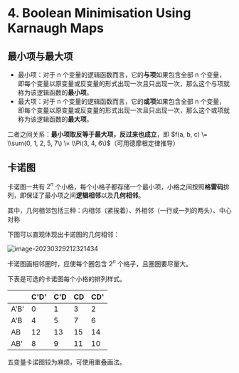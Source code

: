 
4\. Boolean Minimisation Using Karnaugh Maps
============================================


最小项与最大项
-------


* 最小项：对于 n 个变量的逻辑函数而言，它的**与项**如果包含全部 n 个变量，即每个变量以原变量或反变量的形式出现一次且只出现一次，那么这个与项就称为该逻辑函数的**最小项**。
* 最大项：对于 n 个变量的逻辑函数而言，它的**或项**如果包含全部 n 个变量，即每个变量以原变量或反变量的形式出现一次且只出现一次，那么这个或项就称为该逻辑函数的**最大项**。


二者之间关系：**最小项取反等于最大项，反过来也成立**，即 $f(a, b, c) \= \\sum(0, 1, 2, 5, 7\) \= \\Pi(3, 4, 6\)$（可用德摩根定律推导）


卡诺图
---


卡诺图一共有 $2^n$ 个小格，每个小格子都存储一个最小项，小格之间按照**格雷码**排列，即保证了最小项之间**逻辑相邻**以及**几何相邻**。  

其中，几何相邻包括三种：内相邻（紧挨着）、外相邻（一行或一列的两头）、中心对称


下图可以直观体现出卡诺图的几何相邻：  

![image-20230329212321434](https://s2.loli.net/2023/03/29/fyk5MS4hBKFoUwA.png)


卡诺图画相邻圈时，应使每个圈包含 $2^n$ 个格子，且圈圈要尽量大。


下表是可选的卡诺图每个小格的排列样式。




|  | C'D' | C'D | CD | CD' |
| --- | --- | --- | --- | --- |
| A'B' | 0 | 1 | 3 | 2 |
| A'B | 4 | 5 | 7 | 6 |
| AB | 12 | 13 | 15 | 14 |
| AB' | 8 | 9 | 11 | 10 |


五变量卡诺图较为麻烦，可使用重叠画法。


